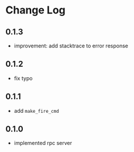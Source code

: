 # Change Log

## 0.1.3
* improvement: add stacktrace to error response

## 0.1.2
* fix typo

## 0.1.1 
* add `make_fire_cmd` 

## 0.1.0
* implemented rpc server
